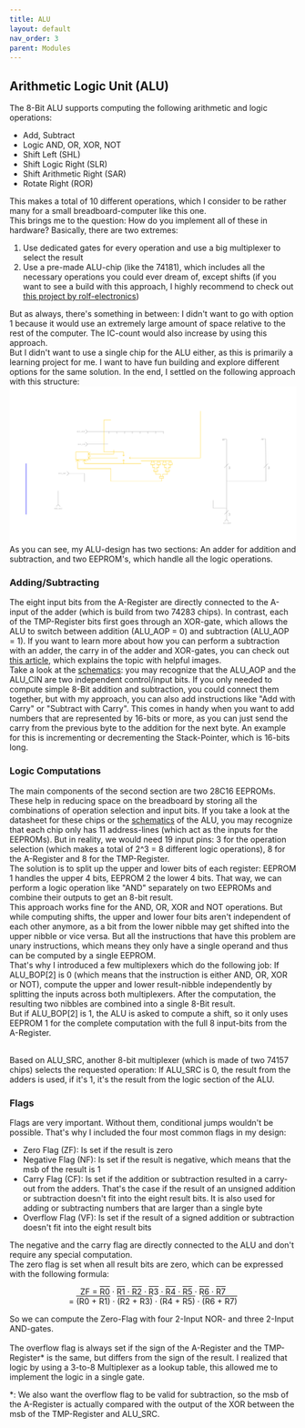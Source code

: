 ```yaml
---
title: ALU
layout: default
nav_order: 3
parent: Modules
---
```


## Arithmetic Logic Unit (ALU)
The 8-Bit ALU supports computing the following arithmetic and logic operations:
- Add, Subtract
- Logic AND, OR, XOR, NOT
- Shift Left (SHL)
- Shift Logic Right (SLR)
- Shift Arithmetic Right (SAR)
- Rotate Right (ROR)

This makes a total of 10 different operations, which I consider to be rather many for a small breadboard-computer like this one. <br>
This brings me to the question: How do you implement all of these in hardware? Basically, there are two extremes:
1. Use dedicated gates for every operation and use a big multiplexer to select the result
2. Use a pre-made ALU-chip (like the 74181), which includes all the necessary operations you could ever dream of, except shifts (if you want to see a build with this approach, I highly recommend to check out [this project by rolf-electronics](https://github.com/rolf-electronics/The-8-bit-SAP-3))

But as always, there's something in between: I didn't want to go with option 1 because it would use an extremely large amount of space relative to the rest of the computer. The IC-count would also increase by using this approach. <br>
But I didn't want to use a single chip for the ALU either, as this is primarily a learning project for me. I want to have fun building and explore different options for the same solution. In the end, I settled on the following approach with this structure:
<br>
![ALU overview diagram](../resources/ALU-Overview.svg)
As you can see, my ALU-design has two sections: An adder for addition and subtraction, and two EEPROM's, which handle all the logic operations. <br>
### Adding/Subtracting
The eight input bits from the A-Register are directly connected to the A-input of the adder (which is build from two 74283 chips). In contrast, each of the TMP-Register bits first goes through an XOR-gate, which allows the ALU to switch between addition (ALU_AOP = 0) and subtraction (ALU_AOP = 1). If you want to learn more about how you can perform a subtraction with an adder, the carry in of the adder and XOR-gates, you can check out [this article](https://graphicmaths.com/computer-science/logic/subtractor/), which explains the topic with helpful images.
<br>
Take a look at the [schematics](https://github.com/CodingFactoryT/8-Bit-Breadboard-Computer/blob/main/Schematics/ALU.pdf): you may recognize that the ALU_AOP and the ALU_CIN are two independent control/input bits. If you only needed to compute simple 8-Bit addition and subtraction, you could connect them together, but with my approach, you can also add instructions like "Add with Carry" or "Subtract with Carry". This comes in handy when you want to add numbers that are represented by 16-bits or more, as you can just send the carry from the previous byte to the addition for the next byte. An example for this is incrementing or decrementing the Stack-Pointer, which is 16-bits long.

### Logic Computations
The main components of the second section are two 28C16 EEPROMs. These help in reducing space on the breadboard by storing all the combinations of operation selection and input bits. If you take a look at the datasheet for these chips or the [schematics](https://github.com/CodingFactoryT/8-Bit-Breadboard-Computer/blob/main/Schematics/ALU.pdf) of the ALU, you may recognize that each chip only has 11 address-lines (which act as the inputs for the EEPROMs). But in reality, we would need 19 input pins: 3 for the operation selection (which makes a total of 2^3 = 8 different logic operations), 8 for the A-Register and 8 for the TMP-Register. <br>
The solution is to split up the upper and lower bits of each register: EEPROM 1 handles the upper 4 bits, EEPROM 2 the lower 4 bits. That way, we can perform a logic operation like "AND" separately on two EEPROMs and combine their outputs to get an 8-bit result. <br>
This approach works fine for the AND, OR, XOR and NOT operations. But while computing shifts, the upper and lower four bits aren't independent of each other anymore, as a bit from the lower nibble may get shifted into the upper nibble or vice versa. But all the instructions that have this problem are unary instructions, which means they only have a single operand and thus can be computed by a single EEPROM. <br>
That's why I introduced a few multiplexers which do the following job: If ALU_BOP[2] is 0 (which means that the instruction is either AND, OR, XOR or NOT), compute the upper and lower result-nibble independently by splitting the inputs across both multiplexers. After the computation, the resulting two nibbles are combined into a single 8-Bit result. <br>
But if ALU_BOP[2] is 1, the ALU is asked to compute a shift, so it only uses EEPROM 1 for the complete computation with the full 8 input-bits from the A-Register. <br>
<br>

Based on ALU_SRC, another 8-bit multiplexer (which is made of two 74157 chips) selects the requested operation: If ALU_SRC is 0, the result from the adders is used, if it's 1, it's the result from the logic section of the ALU.

### Flags
Flags are very important. Without them, conditional jumps wouldn't be possible. That's why I included the four most common flags in my design:
- Zero Flag (ZF): Is set if the result is zero
- Negative Flag (NF): Is set if the result is negative, which means that the msb of the result is 1
- Carry Flag (CF): Is set if the addition or subtraction resulted in a carry-out from the adders. That's the case if the result of an unsigned addition or subtraction doesn't fit into the eight result bits. It is also used for adding or subtracting numbers that are larger than a single byte  
- Overflow Flag (VF): Is set if the result of a signed addition or subtraction doesn't fit into the eight result bits

The negative and the carry flag are directly connected to the ALU and don't require any special computation.
<br>
The zero flag is set when all result bits are zero, which can be expressed with the following formula: <br>
<div style="text-align: center;"> 
ZF = 
<span style="text-decoration: overline;">R0</span> &middot; 
<span style="text-decoration: overline;">R1</span> &middot; 
<span style="text-decoration: overline;">R2</span> &middot; 
<span style="text-decoration: overline;">R3</span> &middot; 
<span style="text-decoration: overline;">R4</span> &middot; 
<span style="text-decoration: overline;">R5</span> &middot; 
<span style="text-decoration: overline;">R6</span> &middot; 
<span style="text-decoration: overline;">R7</span> <br>
= 
<span style="text-decoration: overline;">(R0 + R1)</span> &middot;
<span style="text-decoration: overline;">(R2 + R3)</span> &middot;
<span style="text-decoration: overline;">(R4 + R5)</span> &middot;
<span style="text-decoration: overline;">(R6 + R7)</span>
 </div>   

So we can compute the Zero-Flag with four 2-Input NOR- and three 2-Input AND-gates.
<br>
<br>
The overflow flag is always set if the sign of the A-Register and the TMP-Register* is the same, but differs from the sign of the result.
I realized that logic by using a 3-to-8 Multiplexer as a lookup table, this allowed me to implement the logic in a single gate. 

*: We also want the overflow flag to be valid for subtraction, so the msb of the A-Register is actually compared with the output of the XOR between the msb of the TMP-Register and ALU_SRC. 
